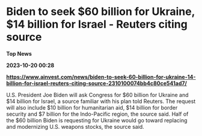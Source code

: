 # Biden to seek $60 billion for Ukraine, $14 billion for Israel - Reuters citing source
**Top News**

**2023-10-20 00:28**

**https://www.ainvest.com/news/biden-to-seek-60-billion-for-ukraine-14-billion-for-israel-reuters-citing-source-2310100074bb4c80ce541ad7/**

U.S. President Joe Biden will ask Congress for $60 billion for Ukraine and $14 billion for Israel, a source familiar with his plan told Reuters. The request will also include $10 billion for humanitarian aid, $14 billion for border security and $7 billion for the Indo-Pacific region, the source said. Half of the $60 billion Biden is requesting for Ukraine would go toward replacing and modernizing U.S. weapons stocks, the source said.